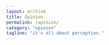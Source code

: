 ```yaml
---
layout: archive
title: Opinion
permalink: /opinion/
category: "opinion"
tagline: "it's all about perception."
---
```

